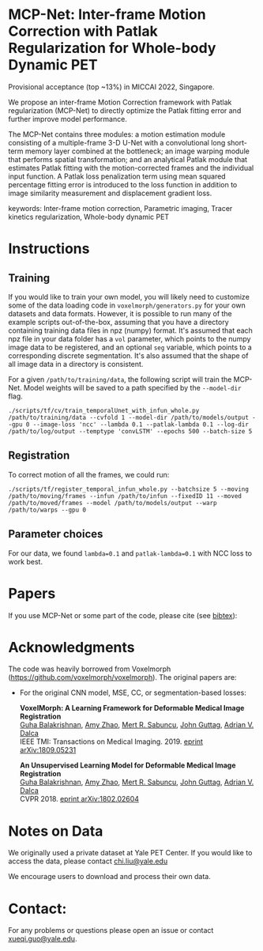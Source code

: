 # MCP-Net: Inter-frame Motion Correction with Patlak Regularization for Whole-body Dynamic PET

Provisional acceptance (top ~13%) in MICCAI 2022, Singapore.

We propose an inter-frame Motion Correction framework with Patlak regularization (MCP-Net) to directly optimize the Patlak fitting error and further improve model performance. 

The MCP-Net contains three modules: a motion estimation module consisting of a multiple-frame 3-D U-Net with a convolutional long short-term memory layer combined at the bottleneck; an image warping module that performs spatial transformation; and an analytical Patlak module that estimates Patlak fitting with the motion-corrected frames and the individual input function. A Patlak loss penalization term using mean squared percentage fitting error is introduced to the loss function in addition to image similarity measurement and displacement gradient loss.


keywords: Inter-frame motion correction, Parametric imaging, Tracer kinetics regularization, Whole-body dynamic PET


# Instructions

## Training

If you would like to train your own model, you will likely need to customize some of the data loading code in `voxelmorph/generators.py` for your own datasets and data formats. However, it is possible to run many of the example scripts out-of-the-box, assuming that you have a directory containing training data files in npz (numpy) format. It's assumed that each npz file in your data folder has a `vol` parameter, which points to the numpy image data to be registered, and an optional `seg` variable, which points to a corresponding discrete segmentation. It's also assumed that the shape of all image data in a directory is consistent.

For a given `/path/to/training/data`, the following script will train the MCP-Net. Model weights will be saved to a path specified by the `--model-dir` flag.

```
./scripts/tf/cv/train_temporalUnet_with_infun_whole.py /path/to/training/data --cvfold 1 --model-dir /path/to/models/output --gpu 0 --image-loss 'ncc' --lambda 0.1 --patlak-lambda 0.1 --log-dir /path/to/log/output --temptype 'convLSTM' --epochs 500 --batch-size 5 

```

## Registration

To correct motion of all the frames, we could run:

```
./scripts/tf/register_temporal_infun_whole.py --batchsize 5 --moving /path/to/moving/frames --infun /path/to/infun --fixedID 11 --moved /path/to/moved/frames --model /path/to/models/output --warp /path/to/warps --gpu 0
```

## Parameter choices

For our data, we found `lambda=0.1` and `patlak-lambda=0.1` with NCC loss to work best.


# Papers

If you use MCP-Net or some part of the code, please cite (see [bibtex](citations.bib)):

# Acknowledgments

The code was heavily borrowed from Voxelmorph (https://github.com/voxelmorph/voxelmorph). The original papers are:

  * For the original CNN model, MSE, CC, or segmentation-based losses:

    **VoxelMorph: A Learning Framework for Deformable Medical Image Registration**  
[Guha Balakrishnan](http://people.csail.mit.edu/balakg/), [Amy Zhao](http://people.csail.mit.edu/xamyzhao/), [Mert R. Sabuncu](http://sabuncu.engineering.cornell.edu/), [John Guttag](https://people.csail.mit.edu/guttag/), [Adrian V. Dalca](http://adalca.mit.edu)  
IEEE TMI: Transactions on Medical Imaging. 2019. 
[eprint arXiv:1809.05231](https://arxiv.org/abs/1809.05231)

    **An Unsupervised Learning Model for Deformable Medical Image Registration**  
[Guha Balakrishnan](http://people.csail.mit.edu/balakg/), [Amy Zhao](http://people.csail.mit.edu/xamyzhao/), [Mert R. Sabuncu](http://sabuncu.engineering.cornell.edu/), [John Guttag](https://people.csail.mit.edu/guttag/), [Adrian V. Dalca](http://adalca.mit.edu)  
CVPR 2018. [eprint arXiv:1802.02604](https://arxiv.org/abs/1802.02604)


# Notes on Data
We originally used a private dataset at Yale PET Center. If you would like to access the data, please contact chi.liu@yale.edu

We encourage users to download and process their own data. 



# Contact:
For any problems or questions please open an issue or contact xueqi.guo@yale.edu.  
